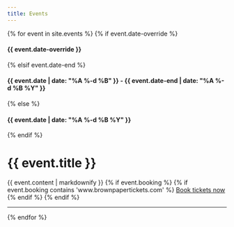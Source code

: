 ```yaml
---
title: Events
---
```


<div class="row">
<div class="large-8 large-centered">
<div class="text-center">
{% for event in site.events %}
  {% if event.date-override %}
  <h4 class="subheading subheading--event"><strong>{{ event.date-override }}</strong></h4>
  {% elsif event.date-end %}
  <h4 class="subheading subheading--event">{{ event.date | date: "%A %-d %B" }} - {{ event.date-end | date: "%A %-d %B %Y" }}</h4>
  {% else %}
  <h4 class="subheading subheading--event">{{ event.date | date: "%A %-d %B %Y" }}</h4>
  {% endif %}
  <h1 class="heading heading--event" id="{{event.marker}}">{{ event.title }}</h1>
  {{ event.content | markdownify }}
  {% if event.booking %}
    {% if event.booking contains 'www.brownpapertickets.com' %}
    <a href="{{ event.booking }}" class="button">Book tickets now</a>
    {% endif %}
  {% endif %}
  <hr>
{% endfor %}
</div>
</div>
</div>

